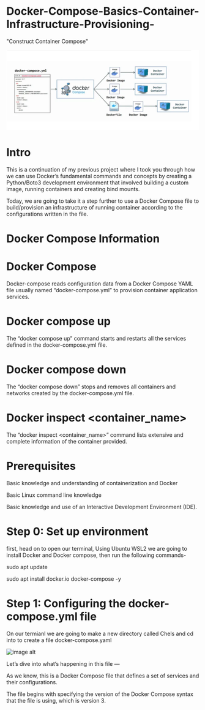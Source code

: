 # Docker-Compose-Basics-Container-Infrastructure-Provisioning-
"Construct Container Compose"

![image alt](https://github.com/Tatenda-Prince/Docker-Compose-Basics-Container-Infrastructure-Provisioning-/blob/6bb0048362a93327fc6ec6c87619ec1808b94b7f/Images/Screenshot%202024-12-28%20112152.png)

# Intro 
This is a continuation of my previous project where I took you through how we can use Docker’s fundamental commands and concepts by creating a Python/Boto3 development environment that involved building a custom image, running containers and creating bind mounts.

Today, we are going to take it a step further to use a Docker Compose file to build/provision an infrastructure of running container according to the configurations written in the file.


# Docker Compose Information

# Docker Compose

Docker-compose reads configuration data from a Docker Compose YAML file usually named “docker-compose.yml” to provision container application services.

# Docker compose up

The “docker compose up” command starts and restarts all the services defined in the docker-compose.yml file.

# Docker compose down

The “docker compose down” stops and removes all containers and networks created by the docker-compose.yml file.

# Docker inspect <container_name>

The “docker inspect <container_name>” command lists extensive and complete information of the container provided.

# Prerequisites

Basic knowledge and understanding of containerization and Docker

Basic Linux command line knowledge

Basic knowledge and use of an Interactive Development Environment (IDE).

# Step 0: Set up environment

first, head on to open our terminal, Using Ubuntu WSL2 we are going to install Docker and Docker compose, then run the following commands-

sudo apt update

sudo apt install docker.io docker-compose -y 

# Step 1: Configuring the docker-compose.yml file

On our termianl we are going to make a new directory called Chels and cd into to create a file docker-compose.yaml

![image alt]()


Let’s dive into what’s happening in this file —

As we know, this is a Docker Compose file that defines a set of services and their configurations.

The file begins with specifying the version of the Docker Compose syntax that the file is using, which is version 3.








